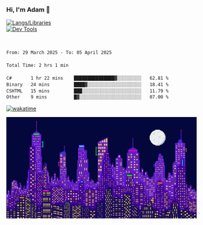 ### Hi, I'm Adam 👋

[![Langs/Libraries](https://skillicons.dev/icons?i=cs,dotnet,js,css,html,sass,ts,jquery,bootstrap)](https://skillicons.dev)
<br/>
[![Dev Tools](https://skillicons.dev/icons?i=git,github,githubactions,visualstudio)](https://skillicons.dev)

<br/>

<!--START_SECTION:waka-->

```txt
From: 29 March 2025 - To: 05 April 2025

Total Time: 2 hrs 1 min

C#       1 hr 22 mins    ███████████████▓░░░░░░░░░   62.81 %
Binary   24 mins         ████▓░░░░░░░░░░░░░░░░░░░░   18.41 %
CSHTML   15 mins         ███░░░░░░░░░░░░░░░░░░░░░░   11.79 %
Other    9 mins          █▓░░░░░░░░░░░░░░░░░░░░░░░   07.00 %
```

<!--END_SECTION:waka-->

[![wakatime](https://wakatime.com/badge/user/2234bda2-efd3-47c5-8724-79108edfe9aa.svg)](https://wakatime.com/@2234bda2-efd3-47c5-8724-79108edfe9aa)

![Pixelated city at night](./media/city.gif)
